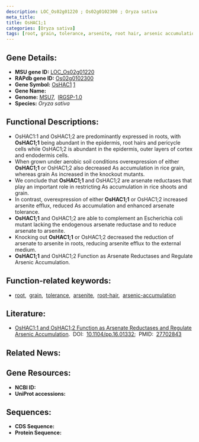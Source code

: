 ```yaml
---
description: LOC_Os02g01220 ; Os02g0102300 ; Oryza sativa
meta_title:
title: OsHAC1;1
categories: [Oryza sativa]
tags: [root, grain, tolerance, arsenite, root hair, arsenic accumulation]
---
```


## Gene Details:
- **MSU gene ID:** [LOC_Os02g01220](http://rice.uga.edu/cgi-bin/ORF_infopage.cgi?orf=LOC_Os02g01220)  
- **RAPdb gene ID:** [Os02g0102300](https://rapdb.dna.affrc.go.jp/locus/?name=Os02g0102300)  
- **Gene Symbol:** <u>OsHAC1</u>&nbsp;<u>1</u>
- **Gene Name:**
- **Genome:**  [MSU7](http://rice.uga.edu/),&nbsp;&nbsp;[IRGSP-1.0](https://rapdb.dna.affrc.go.jp/download/irgsp1.html)
- **Species:** *Oryza sativa*

## Functional Descriptions:
   - OsHAC1:1 and OsHAC1;2 are predominantly expressed in roots, with **OsHAC1;1** being abundant in the epidermis, root hairs and pericycle cells while OsHAC1;2 is abundant in the epidermis, outer layers of cortex and endodermis cells.
   - When grown under aerobic soil conditions overexpression of either **OsHAC1;1** or OsHAC1;2 also decreased As accumulation in rice grain, whereas grain As increased in the knockout mutants.
   - We conclude that **OsHAC1;1** and OsHAC1;2 are arsenate reductases that play an important role in restricting As accumulation in rice shoots and grain.
   - In contrast, overexpression of either **OsHAC1;1** or OsHAC1;2 increased arsenite efflux, reduced As accumulation and enhanced arsenate tolerance.
   - **OsHAC1;1** and OsHAC1;2 are able to complement an Escherichia coli mutant lacking the endogenous arsenate reductase and to reduce arsenate to arsenite.
   - Knocking out **OsHAC1;1** or OsHAC1;2 decreased the reduction of arsenate to arsenite in roots, reducing arsenite efflux to the external medium.
   - **OsHAC1;1** and OsHAC1;2 Function as Arsenate Reductases and Regulate Arsenic Accumulation.

## Function-related keywords:
   - [root](/tags/root/),&nbsp;&nbsp;[grain](/tags/grain/),&nbsp;&nbsp;[tolerance](/tags/tolerance/),&nbsp;&nbsp;[arsenite](/tags/arsenite/),&nbsp;&nbsp;[root-hair](/tags/root-hair/),&nbsp;&nbsp;[arsenic-accumulation](/tags/arsenic-accumulation/)

## Literature:
   - [OsHAC1;1 and OsHAC1;2 Function as Arsenate Reductases and Regulate Arsenic Accumulation](https://www.doi.org/10.1104/pp.16.01332).&nbsp;&nbsp;DOI:&nbsp;&nbsp;[10.1104/pp.16.01332](https://www.doi.org/10.1104/pp.16.01332);&nbsp;&nbsp;PMID:&nbsp;&nbsp;[27702843](https://pubmed.ncbi.nlm.nih.gov/27702843/)

## Related News:

## Gene Resources:
- **NCBI ID:**  []()
- **UniProt accessions:** [](https://www.uniprot.org/uniprotkb//entry)

## Sequences:
- **CDS Sequence:**
- **Protein Sequence:**
